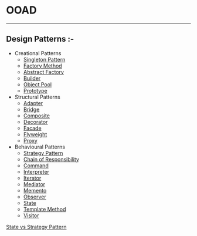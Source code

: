 # OOAD
***
## Design Patterns :-
-	Creational Patterns
	-	[Singleton Pattern](SingletonDesignPattern.md)
	-	[Factory Method](FactoryDesignPattern.md)
	-	[Abstract Factory](AbstractFactoryDesignPattern.md)
	-	[Builder](BuilderDesignPattern.md)
	-	[Object Pool](https://sourcemaking.com/design_patterns/object_pool)
	-	[Prototype](PrototypeDesignPattern.md)
-	Structural Patterns
	-	[Adapter](AdapterDesignPattern.md)
	-	[Bridge](BridgeDesignPattern.md)
	-	[Composite](CompositeDesignPattern.md)
	-	[Decorator](DecoratorDesignPattern.md)
	-	[Facade](FacadeDesignPattern.md)
	-	[Flyweight](FlyweightDesignPattern.md)
	-	[Proxy](ProxyDesignPattern.md)
-	Behavioural Patterns
	-	[Strategy Pattern](StrategyDesignPattern.md)
	-	[Chain of Responsibility](ChainOfResponsibilityDesignPattern.md)
	-	[Command](CommandDesignPattern.md)
	-	[Interpreter](InterpreterDesignPattern.md)
	-	[Iterator](IteratorDesignPattern.md)
	-	[Mediator](MediatorDesignPattern.md)
	-	[Memento](MementoDesignPattern.md)
	-	[Observer](ObserverDesignPattern)
	-	[State](StateDesignPattern.md)
	-	[Template Method](TemplateDesignPattern.md)
	-	[Visitor](VisitorDesignPattern.md)

[State vs Strategy Pattern](StateVsStrategy.md)